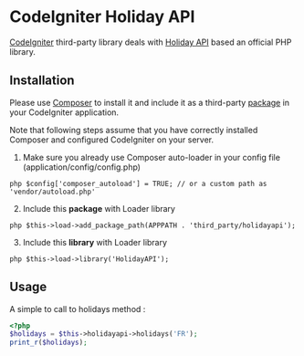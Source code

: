 # CodeIgniter Holiday API
[CodeIgniter](https://www.codeigniter.com) third-party library deals with [Holiday API](https://holidayapi.com) based an official PHP library.

## Installation

Please use [Composer](https://getcomposer.org) to install it and include it as a third-party [package](https://www.codeigniter.com/user_guide/libraries/loader.html#application-packages) in your CodeIgniter application.

Note that following steps assume that you have correctly installed Composer and configured CodeIgniter on your server.

1. Make sure you already use Composer auto-loader in your config file (application/config/config.php)

```php $config['composer_autoload'] = TRUE; // or a custom path as 'vendor/autoload.php' ```

2. Include this **package** with Loader library

```php $this->load->add_package_path(APPPATH . 'third_party/holidayapi'); ```

3. Include this **library** with Loader library

```php $this->load->library('HolidayAPI'); ```


## Usage

A simple to call to holidays method :

```php
<?php
$holidays = $this->holidayapi->holidays('FR');
print_r($holidays);
```
